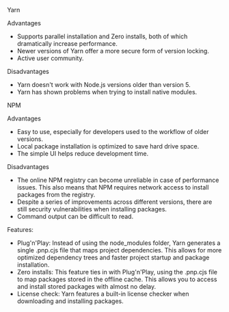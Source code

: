Yarn

Advantages
- Supports parallel installation and Zero installs, both of which dramatically increase performance.
- Newer versions of Yarn offer a more secure form of version locking.
- Active user community.

Disadvantages
- Yarn doesn't work with Node.js versions older than version 5.
- Yarn has shown problems when trying to install native modules.


NPM

Advantages
- Easy to use, especially for developers used to the workflow of older versions.
- Local package installation is optimized to save hard drive space.
- The simple UI helps reduce development time.

Disadvantages
- The online NPM registry can become unreliable in case of performance issues. This also means that NPM requires network access to install packages from the registry.
- Despite a series of improvements across different versions, there are still security vulnerabilities when installing packages.
- Command output can be difficult to read.

Features: 
- Plug'n'Play: Instead of using the node_modules folder, Yarn generates a single .pnp.cjs file that maps project dependencies. This allows for more optimized dependency trees and faster project startup and package installation.
- Zero installs: This feature ties in with Plug'n'Play, using the .pnp.cjs file to map packages stored in the offline cache. This allows you to access and install stored packages with almost no delay.
- License check: Yarn features a built-in license checker when downloading and installing packages.